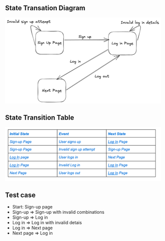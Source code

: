 **State Transation Diagram**
---
![](State%20Transition%20Diagram.png)

**State Transition Table**
---
![](State_Transition_Table.png)

**Test case**
---
* Start: Sign-up page
* Sign-up => Sign-up with invalid combinations
* Sign-up => Log in
* Log in => Log in with invalid detais
* Log in => Next page
* Next page => Log in